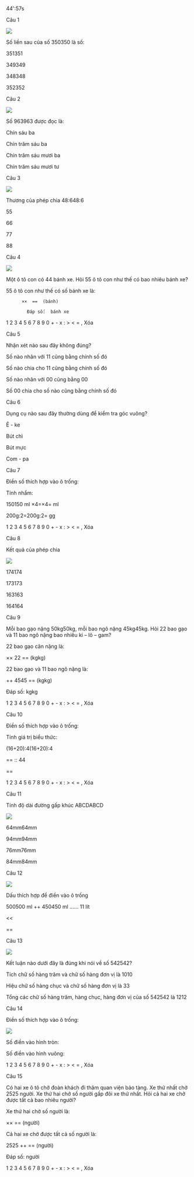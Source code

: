 44':57s

Câu 1

![](https://onthi123.vn/public/uploads/1_226.png)

Số liền sau của số 350350 là số: 

351351

349349

348348

352352

Câu 2

![](https://onthi123.vn/public/uploads/2_115.png)

Số 963963 được đọc là:

Chín sáu ba

Chín trăm sáu ba

Chín trăm sáu mươi ba 

Chín trăm sáu mươi tư

Câu 3

![](https://onthi123.vn/public/uploads/3_130.png)

Thương của phép chia 48:648:6

55

66

77

88

Câu 4

![](https://onthi123.vn/public/uploads/4_112.png)

Một ô tô con có 44 bánh xe. Hỏi 55 ô tô con như thế có bao nhiêu bánh xe?

55 ô tô con như thế có số bánh xe là:

          ××  ==  (bánh)

            Đáp số:  bánh xe

1 2 3 4 5 6 7 8 9 0 + - x : > < = , Xóa

Câu 5

Nhận xét nào sau đây không đúng?

Số nào nhân với 11 cũng bằng chính số đó

Số nào chia cho 11 cũng bằng chính số đó

Số nào nhân với 00 cũng bằng 00

Số 00 chia cho số nào cũng bằng chính số đó

Câu 6

Dụng cụ nào sau đây thường dùng để kiểm tra góc vuông?

Ê - ke 

Bút chì

Bút mực

Com - pa

Câu 7

Điền số thích hợp vào ô trống:

Tính nhẩm:

150150 ml ×4=×4=  ml

200g:2=200g:2=  gg

1 2 3 4 5 6 7 8 9 0 + - x : > < = , Xóa

Câu 8

Kết quả của phép chia

![](https://onthi123.vn/public/uploads/8a_7.png)

174174

173173

163163

164164

Câu 9

Mỗi bao gạo nặng 50kg50kg, mỗi bao ngô nặng 45kg45kg. Hỏi 22 bao gạo và 11 bao ngô nặng bao nhiêu ki – lô – gam?

22 bao gạo cân nặng là:

×× 22 ==  (kgkg)

22 bao gạo và 11 bao ngô nặng là:

++ 4545 ==  (kgkg)

Đáp số:  kgkg

1 2 3 4 5 6 7 8 9 0 + - x : > < = , Xóa

Câu 10

Điền số thích hợp vào ô trống:

Tính giá trị biểu thức:

(16+20):4(16+20):4

==  :: 44

== 

1 2 3 4 5 6 7 8 9 0 + - x : > < = , Xóa

Câu 11

Tính độ dài đường gấp khúc ABCDABCD

![](https://onthi123.vn/public/uploads/11_51.png)

64mm64mm

94mm94mm

76mm76mm

84mm84mm

Câu 12

![](https://onthi123.vn/public/uploads/12_48.png)

Dấu thích hợp để điền vào ô trống

500500 ml ++ 450450 ml ...... 11 lít

>>

<<

==

Câu 13

![](https://onthi123.vn/public/uploads/13_41.png)

Kết luận nào dưới đây là đúng khi nói về số 542542?

Tích chữ số hàng trăm và chữ số hàng đơn vị là 1010

Hiệu chữ số hàng chục và chữ số hàng đơn vị là 33

Tổng các chữ số hàng trăm, hàng chục, hàng đơn vị của số 542542 là 1212

Câu 14

Điền số thích hợp vào ô trống:

![](https://onthi123.vn/public/uploads/14_43.png)

Số điền vào hình tròn:  

Số điền vào hình vuông:  

1 2 3 4 5 6 7 8 9 0 + - x : > < = , Xóa

Câu 15

Có hai xe ô tô chở đoàn khách đi thăm quan viện bảo tàng. Xe thứ nhất chở 2525 người. Xe thứ hai chở số người gấp đôi xe thứ nhất. Hỏi cả hai xe chở được tất cả bao nhiêu người?

Xe thứ hai chở số người là:

××  ==  (người)

Cả hai xe chở được tất cả số người là:

2525 ++  ==  (người)

Đáp số:  người

1 2 3 4 5 6 7 8 9 0 + - x : > < = , Xóa
